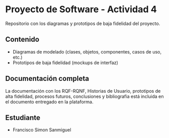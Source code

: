 # Proyecto de Software - Actividad 4

Repositorio con los diagramas y prototipos de baja fidelidad del proyecto.

## Contenido

- Diagramas de modelado (clases, objetos, componentes, casos de uso, etc.)
- Prototipos de baja fidelidad (mockups de interfaz)

## Documentación completa

La documentación con los RQF-RQNF, Historias de Usuario, prototipos de alta fidelidad, procesos futuros, conclusiones y bibliografia está incluida en el documento entregado en la plataforma.

## Estudiante

- Francisco Simon Sanmiguel
  

